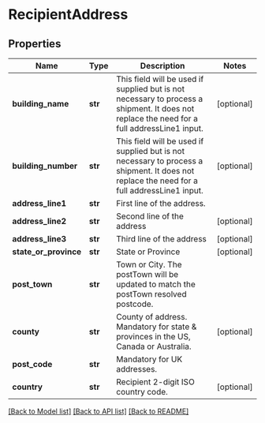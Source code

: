 # RecipientAddress

## Properties
Name | Type | Description | Notes
------------ | ------------- | ------------- | -------------
**building_name** | **str** | This field will be used if supplied but is not necessary to process a shipment. It does not replace the need for a full addressLine1 input. | [optional] 
**building_number** | **str** | This field will be used if supplied but is not necessary to process a shipment. It does not replace the need for a full addressLine1 input. | [optional] 
**address_line1** | **str** | First line of the address. | 
**address_line2** | **str** | Second line of the address | [optional] 
**address_line3** | **str** | Third line of the address | [optional] 
**state_or_province** | **str** | State or Province | [optional] 
**post_town** | **str** | Town or City. The postTown will be updated to match the postTown resolved postcode. | 
**county** | **str** | County of address. Mandatory for state &amp; provinces in the US, Canada or Australia. | [optional] 
**post_code** | **str** | Mandatory for UK addresses.  | 
**country** | **str** | Recipient 2-digit ISO country code. | [optional] 

[[Back to Model list]](../README.md#documentation-for-models) [[Back to API list]](../README.md#documentation-for-api-endpoints) [[Back to README]](../README.md)


